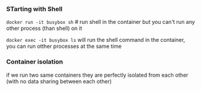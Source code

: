 ### STarting with Shell

`docker run -it busybox sh` # run shell in the container but you can't run any other process (than shell) on it

`docker exec -it busybox ls` will run the shell command in the container, you can run otther processes at the same time

### Container isolation
if we run two same containers they are perfectly isolated from each other (with no data sharing between each other)